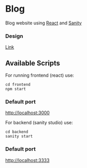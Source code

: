 # Blog

Blog website using [React](https://github.com/facebook/create-react-app) and [Sanity](https://github.com/sanity-io/sanity)

### Design

[Link](http://kate.theroar.nl)

## Available Scripts

For running frontend (react) use:

```
cd frontend
npm start
```

### Default port

[http://localhost:3000](http://localhost:3000)

For backend (sanity studio) use:

```
cd backend
sanity start
```

### Default port

[http://localhost:3333](http://localhost:3333)
